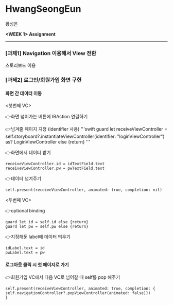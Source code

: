 # HwangSeongEun
황성은
   
   
**<WEEK 1> Assignment**
***
### [과제1] Navigation 이용해서 View 전환
스토리보드 이용
   
### [과제2] 로그인/회원가입 화면 구현   
#### 화면 간 데이터 이동
   
<첫번째 VC>  
   
👉화면 넘어가는 버튼에 IBAction 연결하기   
   
👉넘겨줄 페이지 지정 (identifier 사용)
'''swift guard let receiveViewController = self.storyboard?.instantiateViewController(identifier: "loginViewController") as? LoginViewController else {return}
'''

👉화면에서 데이터 받기
<pre><code>receiveViewController.id = idTextField.text
receiveViewController.pw = pwTextField.text
</code></pre>

👉데이터 넘겨주기
<pre><code>self.present(receiveViewController, animated: true, completion: nil)
</code></pre>

<두번째 VC>   
   
👉optional binding
<pre><code>guard let id = self.id else {return}
guard let pw = self.pw else {return}
</code></pre>

👉지정해둔 label에 데이터 띄우기
<pre><code>idLabel.text = id
pwLabel.text = pw
</code></pre>

#### 로그아웃 클릭 시 첫 페이지로 가기
👉회원가입 VC에서 다음 VC로 넘어갈 때 self를 pop 해주기
<pre><code>self.present(receiveViewController, animated: true, completion: {
self.navigationController?.popViewController(animated: false)})
}</code></pre>
